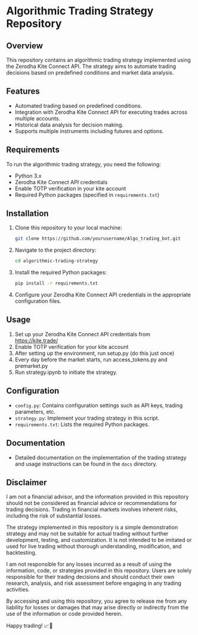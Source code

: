 # Algorithmic Trading Strategy Repository

## Overview

This repository contains an algorithmic trading strategy implemented using the Zerodha Kite Connect API. The strategy aims to automate trading decisions based on predefined conditions and market data analysis.

## Features

- Automated trading based on predefined conditions.
- Integration with Zerodha Kite Connect API for executing trades across multiple accounts.
- Historical data analysis for decision making.
- Supports multiple instruments including futures and options.

## Requirements

To run the algorithmic trading strategy, you need the following:

- Python 3.x
- Zerodha Kite Connect API credentials
- Enable TOTP verification in your kite account
- Required Python packages (specified in `requirements.txt`)

## Installation

1. Clone this repository to your local machine:

    ```bash
    git clone https://github.com/yourusername/Algo_trading_bot.git
    ```

2. Navigate to the project directory:

    ```bash
    cd algorithmic-trading-strategy
    ```

3. Install the required Python packages:

    ```bash
    pip install -r requirements.txt
    ```

4. Configure your Zerodha Kite Connect API credentials in the appropriate configuration files.

## Usage

1. Set up your Zerodha Kite Connect API credentials from https://kite.trade/
2. Enable TOTP verification for your kite account
3. After setting up the environment, run setup.py (do this just once)
4. Every day before the market starts, run access_tokens.py and premarket.py 
5. Run strategy.ipynb to initiate the strategy.


## Configuration

- `config.py`: Contains configuration settings such as API keys, trading parameters, etc.
- `strategy.py`: Implement your trading strategy in this script.
- `requirements.txt`: Lists the required Python packages.

## Documentation

- Detailed documentation on the implementation of the trading strategy and usage instructions can be found in the `docs` directory.

## Disclaimer

I am not a financial advisor, and the information provided in this repository should not be considered as financial advice or recommendations for trading decisions. Trading in financial markets involves inherent risks, including the risk of substantial losses.

The strategy implemented in this repository is a simple demonstration strategy and may not be suitable for actual trading without further development, testing, and customization. It is not intended to be imitated or used for live trading without thorough understanding, modification, and backtesting.

I am not responsible for any losses incurred as a result of using the information, code, or strategies provided in this repository. Users are solely responsible for their trading decisions and should conduct their own research, analysis, and risk assessment before engaging in any trading activities.

By accessing and using this repository, you agree to release me from any liability for losses or damages that may arise directly or indirectly from the use of the information or code provided herein.

 Happy trading! 📈💼
